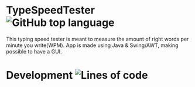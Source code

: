 # TypeSpeedTester <img alt="GitHub top language" src="https://img.shields.io/github/languages/top/giteneaxharau/TypeSpeedTester?style=for-the-badge">

This typing speed tester is meant to measure the amount of right words per minute you write(WPM). App is made using Java & Swing/AWT, making possible to have a GUI.

# Development <img alt="Lines of code" src="https://img.shields.io/tokei/lines/github.com/giteneaxharau/TypeSpeedTester?style=for-the-badge">


